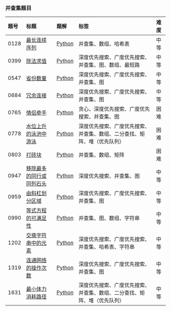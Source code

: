 ### 并查集题目

| 题号 | 标题                                                                                                  | 题解                                                                                                                                                                                          | 标签                                                                     | 难度 |
| :--- | :---------------------------------------------------------------------------------------------------- | :-------------------------------------------------------------------------------------------------------------------------------------------------------------------------------------------- | :----------------------------------------------------------------------- | :--- |
| 0128 | [最长连续序列](https://leetcode.cn/problems/longest-consecutive-sequence/)                            | [Python](https://github.com/itcharge/LeetCode-Py/blob/main/Solutions/0128.%20%E6%9C%80%E9%95%BF%E8%BF%9E%E7%BB%AD%E5%BA%8F%E5%88%97.md)                                                       | 并查集、数组、哈希表                                                     | 中等 |
| 0399 | [除法求值](https://leetcode.cn/problems/evaluate-division/)                                           | [Python](https://github.com/itcharge/LeetCode-Py/blob/main/Solutions/0399.%20%E9%99%A4%E6%B3%95%E6%B1%82%E5%80%BC.md)                                                                         | 深度优先搜索、广度优先搜索、并查集、图、数组、最短路                     | 中等 |
| 0547 | [省份数量](https://leetcode.cn/problems/number-of-provinces/)                                         | [Python](https://github.com/itcharge/LeetCode-Py/blob/main/Solutions/0547.%20%E7%9C%81%E4%BB%BD%E6%95%B0%E9%87%8F.md)                                                                         | 深度优先搜索、广度优先搜索、并查集、图                                   | 中等 |
| 0684 | [冗余连接](https://leetcode.cn/problems/redundant-connection/)                                        | [Python](https://github.com/itcharge/LeetCode-Py/blob/main/Solutions/0684.%20%E5%86%97%E4%BD%99%E8%BF%9E%E6%8E%A5.md)                                                                         | 深度优先搜索、广度优先搜索、并查集、图                                   | 中等 |
| 0765 | [情侣牵手](https://leetcode.cn/problems/couples-holding-hands/)                                       | [Python](https://github.com/itcharge/LeetCode-Py/blob/main/Solutions/0765.%20%E6%83%85%E4%BE%A3%E7%89%B5%E6%89%8B.md)                                                                         | 贪心、深度优先搜索、广度优先搜索、并查集、图                             | 困难 |
| 0778 | [水位上升的泳池中游泳](https://leetcode.cn/problems/swim-in-rising-water/)                            | [Python](https://github.com/itcharge/LeetCode-Py/blob/main/Solutions/0778.%20%E6%B0%B4%E4%BD%8D%E4%B8%8A%E5%8D%87%E7%9A%84%E6%B3%B3%E6%B1%A0%E4%B8%AD%E6%B8%B8%E6%B3%B3.md)                   | 深度优先搜索、广度优先搜索、并查集、数组、二分查找、矩阵、堆（优先队列） | 困难 |
| 0803 | [打砖块](https://leetcode.cn/problems/bricks-falling-when-hit/)                                       | [Python](https://github.com/itcharge/LeetCode-Py/blob/main/Solutions/0803.%20%E6%89%93%E7%A0%96%E5%9D%97.md)                                                                                  | 并查集、数组、矩阵                                                       | 困难 |
| 0947 | [移除最多的同行或同列石头](https://leetcode.cn/problems/most-stones-removed-with-same-row-or-column/) | [Python](https://github.com/itcharge/LeetCode-Py/blob/main/Solutions/0947.%20%E7%A7%BB%E9%99%A4%E6%9C%80%E5%A4%9A%E7%9A%84%E5%90%8C%E8%A1%8C%E6%88%96%E5%90%8C%E5%88%97%E7%9F%B3%E5%A4%B4.md) | 深度优先搜索、并查集、图                                                 | 中等 |
| 0959 | [由斜杠划分区域](https://leetcode.cn/problems/regions-cut-by-slashes/)                                | [Python](https://github.com/itcharge/LeetCode-Py/blob/main/Solutions/0959.%20%E7%94%B1%E6%96%9C%E6%9D%A0%E5%88%92%E5%88%86%E5%8C%BA%E5%9F%9F.md)                                              | 深度优先搜索、广度优先搜索、并查集、图                                   | 中等 |
| 0990 | [等式方程的可满足性](https://leetcode.cn/problems/satisfiability-of-equality-equations)               | [Python](https://github.com/itcharge/LeetCode-Py/blob/main/Solutions/0990.%20%E7%AD%89%E5%BC%8F%E6%96%B9%E7%A8%8B%E7%9A%84%E5%8F%AF%E6%BB%A1%E8%B6%B3%E6%80%A7.md)                            | 并查集、图、数组、字符串                                                 | 中等 |
| 1202 | [交换字符串中的元素](https://leetcode.cn/problems/smallest-string-with-swaps/)                        | [Python](https://github.com/itcharge/LeetCode-Py/blob/main/Solutions/1202.%20%E4%BA%A4%E6%8D%A2%E5%AD%97%E7%AC%A6%E4%B8%B2%E4%B8%AD%E7%9A%84%E5%85%83%E7%B4%A0.md)                            | 深度优先搜索、广度优先搜索、并查集、哈希表、字符串                       | 中等 |
| 1319 | [连通网络的操作次数](https://leetcode.cn/problems/number-of-operations-to-make-network-connected/)    | [Python](https://github.com/itcharge/LeetCode-Py/blob/main/Solutions/1319.%20%E8%BF%9E%E9%80%9A%E7%BD%91%E7%BB%9C%E7%9A%84%E6%93%8D%E4%BD%9C%E6%AC%A1%E6%95%B0.md)                            | 深度优先搜索、广度优先搜索、并查集、图                                   | 中等 |
| 1631 | [最小体力消耗路径](https://leetcode.cn/problems/path-with-minimum-effort/)                            | [Python](https://github.com/itcharge/LeetCode-Py/blob/main/Solutions/1631.%20%E6%9C%80%E5%B0%8F%E4%BD%93%E5%8A%9B%E6%B6%88%E8%80%97%E8%B7%AF%E5%BE%84.md)                                     | 深度优先搜索、广度优先搜索、并查集、数组、二分查找、矩阵、堆（优先队列） | 中等 |

